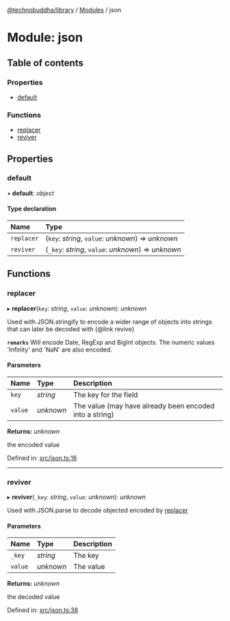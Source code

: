 [@technobuddha/library](../..) / [Modules](../Modules.md) / json

# Module: json

## Table of contents

### Properties

- [default](json.md#default)

### Functions

- [replacer](json.md#replacer)
- [reviver](json.md#reviver)

## Properties

### default

• **default**: *object*

#### Type declaration

| Name | Type |
| :------ | :------ |
| `replacer` | (`key`: *string*, `value`: *unknown*) => *unknown* |
| `reviver` | (`_key`: *string*, `value`: *unknown*) => *unknown* |

## Functions

### replacer

▸ **replacer**(`key`: *string*, `value`: *unknown*): *unknown*

Used with JSON.stringify to encode a wider range of objects into strings that can later be decoded with {@link revive}

**`remarks`** Will encode Date, RegExp and BigInt objects.  The numeric values 'Infinity' and 'NaN' are also encoded.

#### Parameters

| Name | Type | Description |
| :------ | :------ | :------ |
| `key` | *string* | The key for the field |
| `value` | *unknown* | The value (may have already been encoded into a string) |

**Returns:** *unknown*

the encoded value

Defined in: [src/json.ts:16](../src/json.ts#L16)

___

### reviver

▸ **reviver**(`_key`: *string*, `value`: *unknown*): *unknown*

Used with JSON.parse to decode objected encoded by [replacer](json.md#replacer)

#### Parameters

| Name | Type | Description |
| :------ | :------ | :------ |
| `_key` | *string* | The key |
| `value` | *unknown* | The value |

**Returns:** *unknown*

the decoded value

Defined in: [src/json.ts:38](../src/json.ts#L38)
